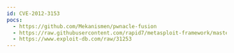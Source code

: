 ```yaml
---
id: CVE-2012-3153
pocs:
  - https://github.com/Mekanismen/pwnacle-fusion
  - https://raw.githubusercontent.com/rapid7/metasploit-framework/master/modules/exploits/multi/http/oracle_reports_rce.rb
  - https://www.exploit-db.com/raw/31253
---
```

